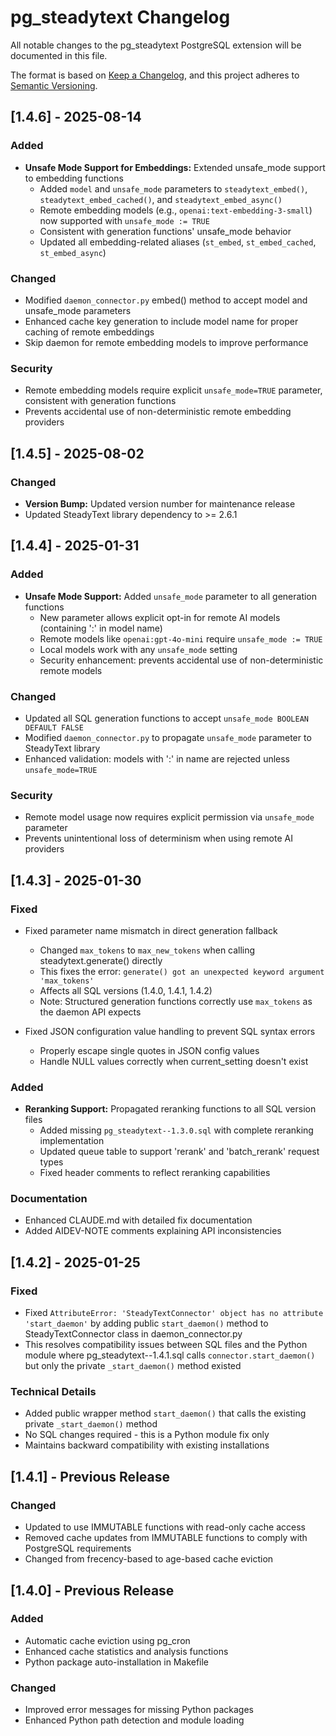 # pg_steadytext Changelog

All notable changes to the pg_steadytext PostgreSQL extension will be documented in this file.

The format is based on [Keep a Changelog](https://keepachangelog.com/en/1.0.0/),
and this project adheres to [Semantic Versioning](https://semver.org/spec/v2.0.0.html).

## [1.4.6] - 2025-08-14

### Added
- **Unsafe Mode Support for Embeddings:** Extended unsafe_mode support to embedding functions
  - Added `model` and `unsafe_mode` parameters to `steadytext_embed()`, `steadytext_embed_cached()`, and `steadytext_embed_async()`
  - Remote embedding models (e.g., `openai:text-embedding-3-small`) now supported with `unsafe_mode := TRUE`
  - Consistent with generation functions' unsafe_mode behavior
  - Updated all embedding-related aliases (`st_embed`, `st_embed_cached`, `st_embed_async`)

### Changed
- Modified `daemon_connector.py` embed() method to accept model and unsafe_mode parameters
- Enhanced cache key generation to include model name for proper caching of remote embeddings
- Skip daemon for remote embedding models to improve performance

### Security
- Remote embedding models require explicit `unsafe_mode=TRUE` parameter, consistent with generation functions
- Prevents accidental use of non-deterministic remote embedding providers

## [1.4.5] - 2025-08-02

### Changed
- **Version Bump:** Updated version number for maintenance release
- Updated SteadyText library dependency to >= 2.6.1

## [1.4.4] - 2025-01-31

### Added
- **Unsafe Mode Support:** Added `unsafe_mode` parameter to all generation functions
  - New parameter allows explicit opt-in for remote AI models (containing ':' in model name)
  - Remote models like `openai:gpt-4o-mini` require `unsafe_mode := TRUE`
  - Local models work with any `unsafe_mode` setting
  - Security enhancement: prevents accidental use of non-deterministic remote models

### Changed
- Updated all SQL generation functions to accept `unsafe_mode BOOLEAN DEFAULT FALSE`
- Modified `daemon_connector.py` to propagate `unsafe_mode` parameter to SteadyText library
- Enhanced validation: models with ':' in name are rejected unless `unsafe_mode=TRUE`

### Security
- Remote model usage now requires explicit permission via `unsafe_mode` parameter
- Prevents unintentional loss of determinism when using remote AI providers

## [1.4.3] - 2025-01-30

### Fixed
- Fixed parameter name mismatch in direct generation fallback
  - Changed `max_tokens` to `max_new_tokens` when calling steadytext.generate() directly
  - This fixes the error: `generate() got an unexpected keyword argument 'max_tokens'`
  - Affects all SQL versions (1.4.0, 1.4.1, 1.4.2)
  - Note: Structured generation functions correctly use `max_tokens` as the daemon API expects

- Fixed JSON configuration value handling to prevent SQL syntax errors
  - Properly escape single quotes in JSON config values
  - Handle NULL values correctly when current_setting doesn't exist

### Added
- **Reranking Support:** Propagated reranking functions to all SQL version files
  - Added missing `pg_steadytext--1.3.0.sql` with complete reranking implementation
  - Updated queue table to support 'rerank' and 'batch_rerank' request types
  - Fixed header comments to reflect reranking capabilities

### Documentation
- Enhanced CLAUDE.md with detailed fix documentation
- Added AIDEV-NOTE comments explaining API inconsistencies

## [1.4.2] - 2025-01-25

### Fixed
- Fixed `AttributeError: 'SteadyTextConnector' object has no attribute 'start_daemon'` by adding public `start_daemon()` method to SteadyTextConnector class in daemon_connector.py
- This resolves compatibility issues between SQL files and the Python module where pg_steadytext--1.4.1.sql calls `connector.start_daemon()` but only the private `_start_daemon()` method existed

### Technical Details
- Added public wrapper method `start_daemon()` that calls the existing private `_start_daemon()` method
- No SQL changes required - this is a Python module fix only
- Maintains backward compatibility with existing installations

## [1.4.1] - Previous Release

### Changed
- Updated to use IMMUTABLE functions with read-only cache access
- Removed cache updates from IMMUTABLE functions to comply with PostgreSQL requirements
- Changed from frecency-based to age-based cache eviction

## [1.4.0] - Previous Release

### Added
- Automatic cache eviction using pg_cron
- Enhanced cache statistics and analysis functions
- Python package auto-installation in Makefile

### Changed
- Improved error messages for missing Python packages
- Enhanced Python path detection and module loading